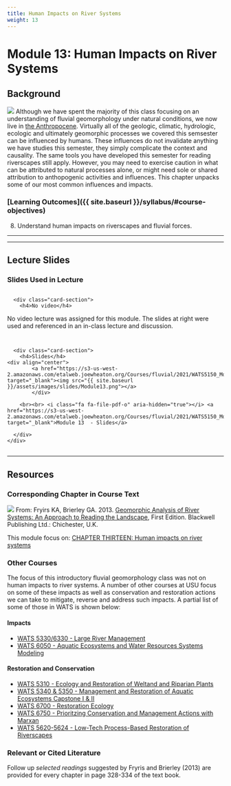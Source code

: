 ```yaml
---
title: Human Impacts on River Systems
weight: 13
---
```

# Module 13: Human Impacts on River Systems

## Background

<a href="https://www.anthropocene.info/"><img class="float-right" src="{{ site.baseurl }}/assets/images/pics/anthro.png"></a> Although we have spent the majority of this class focusing on an understanding of fluvial geomorphology under natural conditions, we now live in [the Anthropocene](https://www.anthropocene.info/). Virtually all of the geologic, climatic, hydrologic, ecologic and ultimately geomorphic processes we covered this semsester can be influenced by humans. These influences do not invalidate anything we have studies this semester, they simply complicate the context and causality. The same tools you have developed this semester for reading riverscapes still apply. However, you may need to exercise caution in what can be attributed to natural processes alone, or might need sole or shared attribution to anthopogenic activities and influences. This chapter unpacks some of our most common influences and impacts.

### [Learning Outcomes]({{ site.baseurl }}/syllabus/#course-objectives)

8. Understand human impacts on riverscapes and fluvial forces.

------

------
## Lecture Slides
### Slides Used in Lecture
<div class="row small-up-2 medium-up-2">


  <div class="column">
    <div class="card">


      <div class="card-section">
        <h4>No video</h4>

No video lecture was assigned for this module. The slides at right were used and referenced in an in-class lecture and discussion.
      </div>
    </div>
  </div>

  <div class="column">
    <div class="card">


      <div class="card-section">
        <h4>Slides</h4>
    <div align="center">
        	<a href="https://s3-us-west-2.amazonaws.com/etalweb.joewheaton.org/Courses/fluvial/2021/WATS5150_Module_13_HumanImpacts.pdf" target="_blank"><img src="{{ site.baseurl }}/assets/images/slides/Module13.png"></a>
        	</div>
        
        <br><br> <i class="fa fa-file-pdf-o" aria-hidden="true"></i> <a href="https://s3-us-west-2.amazonaws.com/etalweb.joewheaton.org/Courses/fluvial/2021/WATS5150_Module_13_HumanImpacts.pdf" target="_blank">Module 13  - Slides</a>
        
      </div>
    </div>

  </div>
</div>

------
## Resources
### Corresponding Chapter in Course Text
<a href="https://www.wiley.com/en-au/Geomorphic+Analysis+of+River+Systems%3A+An+Approach+to+Reading+the+Landscape-p-9781405192743"><img class="float-right" src="{{ site.baseurl }}/assets/images/covers/ReadingLandscape.png"></a>  From:
Fryirs KA, Brierley GA. 2013. [Geomorphic Analysis of River Systems: An Approach to Reading the Landscape](https://www.wiley.com/en-au/Geomorphic+Analysis+of+River+Systems%3A+An+Approach+to+Reading+the+Landscape-p-9781405192743), First Edition.  Blackwell Publishing Ltd.: Chichester, U.K.

This module focus on: [CHAPTER THIRTEEN: Human impacts on river systems](https://ebookcentral-proquest-com.dist.lib.usu.edu/lib/usu/reader.action?docID=1032536&ppg=285)

### Other Courses

The focus of this introductory fluvial geomorphology class was not on human impacts to river systems. A number of other courses at USU focus on some of these impacts as well as conservation and restoration actions we can take to mitigate, reverse and address such impacts. A partial list of some of those in WATS is shown below:

#### Impacts
- [WATS 5330/6330 - Large River Management](https://elearn.usu.edu/canvasCustomTools/syllabus/syllabusDetails.php?courseID=578978)
- [WATS 6050 - Aquatic Ecosystems and Water Resources Systems Modeling](https://qcnr.usu.edu/wats/courses/syllabi/WATS_6050_Aquatic_Systems_Modeling_Syllabus_Fall_2016.pdf)

#### Restoration and Conservation

- [WATS 5310 - Ecology and Restoration of Weltand and Riparian Plants](https://qcnr.usu.edu/wats/courses/syllabi/WATS_5310_Syllabus_2016.pdf)
- [WATS  5340 & 5350 - Management and Restoration of Aquatic Ecosystems Capstone I & II](http://capstone.restoration.usu.edu)
- [WATS 6700 - Restoration Ecology](https://elearn.usu.edu/canvasCustomTools/syllabus/syllabusDetails.php?courseID=579107)
- [WATS 6750 - Prioritzing Conservation and Management Actions with Marxan](https://elearn.usu.edu/canvasCustomTools/syllabus/syllabusDetails.php?courseID=568892) 
- [WATS 5620-5624 - Low-Tech Process-Based Restoration of Riverscapes](http://lowtechpbr.restoration.usu.edu/workshops/uni.html)

### Relevant or Cited Literature
Follow up *selected readings* suggested by Fryris and Brierley (2013) are provided for every chapter in page 328-334 of the text book. 



